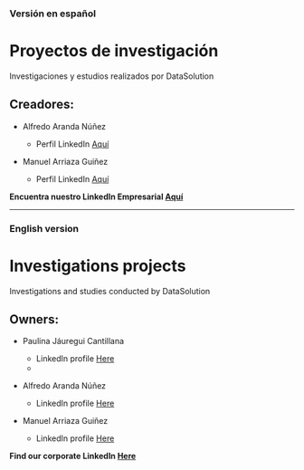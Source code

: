 ### Versión en español
# Proyectos de investigación
Investigaciones y estudios realizados por DataSolution

## Creadores:
- Alfredo Aranda Núñez
  * Perfil LinkedIn <a href="https://www.linkedin.com/in/alfredo-aranda-nu%C3%B1ez-98569b6b/">Aquí</a>

- Manuel Arriaza Guiñez
  * Perfil LinkedIn <a href="https://www.linkedin.com/in/manuel-arriaza-gui%C3%B1ez-8b1435188/">Aquí</a>
  

<b>Encuentra nuestro LinkedIn Empresarial <a href="https://www.linkedin.com/company/datasolution-spa">Aquí</a></b>


------------------------------------------------------------------------------------------------------------------------
### English version
# Investigations projects
Investigations and studies conducted by DataSolution

## Owners:
- Paulina Jáuregui Cantillana
  * LinkedIn profile <a href="https://www.linkedin.com/in/paulina-j%C3%A1uregui-c-79661086/">Here</a>
  *
- Alfredo Aranda Núñez
  * LinkedIn profile <a href="https://www.linkedin.com/in/alfredo-aranda-nu%C3%B1ez-98569b6b/">Here</a>

- Manuel Arriaza Guiñez
  * LinkedIn profile  <a href="https://www.linkedin.com/in/manuel-arriaza-gui%C3%B1ez-8b1435188/">Here</a>

<b>Find our corporate LinkedIn <a href="https://www.linkedin.com/company/datasolution-spa">Here</a></b>
